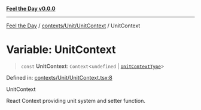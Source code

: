 [**Feel the Day v0.0.0**](../../../../README.md)

***

[Feel the Day](../../../../README.md) / [contexts/Unit/UnitContext](../README.md) / UnitContext

# Variable: UnitContext

> `const` **UnitContext**: `Context`\<`undefined` \| [`UnitContextType`](../../types/interfaces/UnitContextType.md)\>

Defined in: [contexts/Unit/UnitContext.tsx:8](https://github.com/HyeinKang/feel-the-day/blob/6b0d3fb3bda5bce2accd42bfbaa4c5a46f07891e/src/contexts/Unit/UnitContext.tsx#L8)

UnitContext

React Context providing unit system and setter function.
